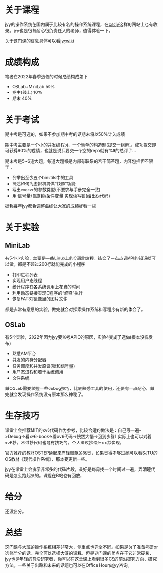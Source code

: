# 关于课程

jyy的操作系统在国内属于比较有名的操作系统课程，在[csdiy](https://csdiy.wiki)这样的网站上也有收录。jyy也是很有耐心很负责任人的老师，值得体验一下。

关于这门课的信息具体可以看[jyywiki](https://jyywiki.cn)

# 成绩构成

笔者在2022年春季选修的时候成绩构成如下

- OSLab+MiniLab 50%
- 期中(线上)      10%
- 期末           40%

# 关于考试

期中考是可选的，如果不参加期中考的话期末将以50%计入成绩

期中考主要是一个小的并发编程oj，一个简单的构造题(提交一组解)。成功提交即可获得90%的成绩，也就是说只要交一个空的repo就有%9的总评了...

期末考是5~6道大题，每道大题都是内部有联系的若干简答题，内容包括但不限于：

- 列举出至少五个binutils中的工具
- 简述如何为虚拟机提供“快照”功能
- 写出`execve`的参数类型(不要求与手册完全一致)
- 用 信号量/自旋锁/条件变量 实现读写锁(给出伪代码)

据称每年jyy都会调整曲线让大家的成绩好看一些

# 关于实验

## MiniLab

有5个小实验，主要是一些Linux上的C语言编程，结合了一点点调API的知识就可以做，都是不超过200行就能完成的小程序

- 打印进程列表
- 实现用户态线程
- 统计程序在各系统调用上花费的时间
- 利用动态链接实现C程序的“解释”执行
- 恢复FAT32镜像里的图片文件

都是非常有意思的实验，做完就会对探索操作系统和写程序有新的体会了。

## OSLab

有5个实验，2022年因为jyy要监考APIO的原因，实验4变成了选做(根本没有发布)

- 熟悉AM平台
- 并发的内存分配器
- 任务调度和并发原语(锁和信号量)
- 用户态进程和若干系统调用
- 文件系统

做OSLab需要掌握一些debug技巧，比较熟悉工具的使用，还要有一点耐心。做完就会发现操作系统没有原本那么神秘了。

# 生存技巧

课堂上会推荐MIT的xv6代码作为参考，比较合适的做法是：自己写一遍->Debug->看xv6-book->看xv6代码->恍然大悟->回到步骤1
实际上也可以对着xv6抄，不过抄代码也是有技巧的，个人建议抄设计>>抄实现。

官方推荐的教材OSTEP读起来有轻飘飘的感觉，如果觉得不够过瘾可以看SJTU的OS教材《现代操作系统》，那本要更新一些。

jyy在课堂上会演示非常多的代码片段，最好是每周找一个时间过一遍，弄清楚代码是怎么跑起来的。课程在B站也有回放。

# 给分

还没出分。

# 总结

这门课与大班的操作系统相差非常大，侧重点也完全不同。如果是为了准备考研or选修学分的话，完全可以选择大班的课程。但是这门课的优点在于它非常硬核，jyy也是年轻的前沿研究者，你可以在这堂课上看到很多CS的前沿研究方向、研究方法，一些关于出路和未来的话题也可以在Office Hour向jyy咨询。
